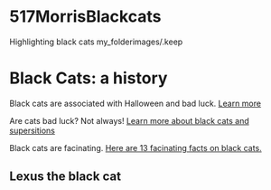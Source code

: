 # 517MorrisBlackcats
 Highlighting black cats
my_folderimages/.keep

# Black Cats: a history
Black cats are associated with Halloween and bad luck. [Learn more](https://www.history.com/news/black-cats-superstitions)

Are cats bad luck? Not always! [Learn more about black cats and supersitions](https://carnegiemnh.org/superstitions-and-black-cats/)

Black cats are facinating. [Here are 13 facinating facts on black cats.](https://www.thesprucepets.com/facts-about-black-cats-554102)

## Lexus the black cat

